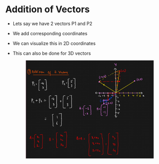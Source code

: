 # Addition of Vectors

* Lets say we have 2 vectors P1 and P2
* We add corresponding coordinates
* We can visualize this in 2D coordinates
*   This can also be done for 3D vectors

    <figure><img src="../../.gitbook/assets/image (4).png" alt=""><figcaption></figcaption></figure>

